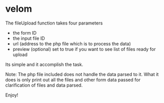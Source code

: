 # velom

The fileUpload function takes four parameters
- the form ID
- the input file ID 
- url (address to the php file which is to process the data)
- preview (optional) set to true if you want to see list of files ready for upload

Its simple and it accomplish the task.

Note: The php file included does not handle the data parsed to it. What it does is only print out all the files 
and other form data passed for clarification of files and data parsed. 

Enjoy!
